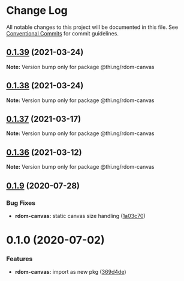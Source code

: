 # Change Log

All notable changes to this project will be documented in this file.
See [Conventional Commits](https://conventionalcommits.org) for commit guidelines.

## [0.1.39](https://github.com/thi-ng/umbrella/compare/@thi.ng/rdom-canvas@0.1.38...@thi.ng/rdom-canvas@0.1.39) (2021-03-24)

**Note:** Version bump only for package @thi.ng/rdom-canvas





## [0.1.38](https://github.com/thi-ng/umbrella/compare/@thi.ng/rdom-canvas@0.1.37...@thi.ng/rdom-canvas@0.1.38) (2021-03-24)

**Note:** Version bump only for package @thi.ng/rdom-canvas





## [0.1.37](https://github.com/thi-ng/umbrella/compare/@thi.ng/rdom-canvas@0.1.36...@thi.ng/rdom-canvas@0.1.37) (2021-03-17)

**Note:** Version bump only for package @thi.ng/rdom-canvas





## [0.1.36](https://github.com/thi-ng/umbrella/compare/@thi.ng/rdom-canvas@0.1.35...@thi.ng/rdom-canvas@0.1.36) (2021-03-12)

**Note:** Version bump only for package @thi.ng/rdom-canvas





## [0.1.9](https://github.com/thi-ng/umbrella/compare/@thi.ng/rdom-canvas@0.1.8...@thi.ng/rdom-canvas@0.1.9) (2020-07-28)


### Bug Fixes

* **rdom-canvas:** static canvas size handling ([1a03c70](https://github.com/thi-ng/umbrella/commit/1a03c70e3e9fe6c8b096f78084dc590102d96893))





# 0.1.0 (2020-07-02)


### Features

* **rdom-canvas:** import as new pkg ([369d4de](https://github.com/thi-ng/umbrella/commit/369d4de29c0b0c1ff3092126902f1835ac61870e))
